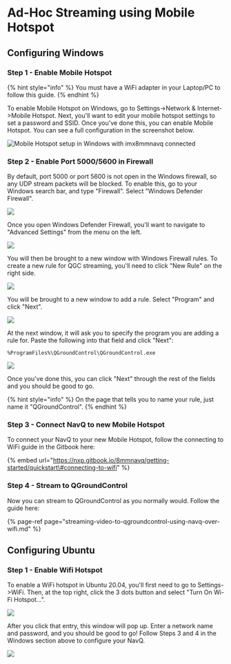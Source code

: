 # Ad-Hoc Streaming using Mobile Hotspot

## Configuring Windows

### Step 1 - Enable Mobile Hotspot

{% hint style="info" %}
You must have a WiFi adapter in your Laptop/PC to follow this guide.
{% endhint %}

To enable Mobile Hotspot on Windows, go to Settings-&gt;Network & Internet-&gt;Mobile Hotspot. Next, you'll want to edit your mobile hotspot settings to set a password and SSID. Once you've done this, you can enable Mobile Hotspot. You can see a full configuration in the screenshot below.

![Mobile Hotspot setup in Windows with imx8mmnavq connected](../../.gitbook/assets/image%20%2855%29.png)

### Step 2 - Enable Port 5000/5600 in Firewall

By default, port 5000 or port 5600 is not open in the Windows firewall, so any UDP stream packets will be blocked. To enable this, go to your Windows search bar, and type "Firewall". Select "Windows Defender Firewall".

![](../../.gitbook/assets/image%20%2850%29.png)

Once you open Windows Defender Firewall, you'll want to navigate to "Advanced Settings" from the menu on the left.

![](../../.gitbook/assets/image%20%2854%29.png)

You will then be brought to a new window with Windows Firewall rules. To create a new rule for QGC streaming, you'll need to click "New Rule" on the right side.

![](../../.gitbook/assets/image%20%2848%29.png)

You will be brought to a new window to add a rule. Select "Program" and click "Next".

![](../../.gitbook/assets/image%20%2853%29.png)

At the next window, it will ask you to specify the program you are adding a rule for. Paste the following into that field and click "Next":

```text
%ProgramFiles%\QGroundControl\QGroundControl.exe
```

![](../../.gitbook/assets/image%20%2852%29.png)

Once you've done this, you can click "Next" through the rest of the fields and you should be good to go.

{% hint style="info" %}
On the page that tells you to name your rule, just name it "QGroundControl".
{% endhint %}

### Step 3 - Connect NavQ to new Mobile Hotspot

To connect your NavQ to your new Mobile Hotspot, follow the connecting to WiFi guide in the Gitbook here:

{% embed url="https://nxp.gitbook.io/8mmnavq/getting-started/quickstart\#connecting-to-wifi" %}

### Step 4 - Stream to QGroundControl

Now you can stream to QGroundControl as you normally would. Follow the guide here:

{% page-ref page="streaming-video-to-qgroundcontrol-using-navq-over-wifi.md" %}

## Configuring Ubuntu

### Step 1 - Enable Wifi Hotspot

To enable a WiFi hotspot in Ubuntu 20.04, you'll first need to go to Settings-&gt;WiFi. Then, at the top right, click the 3 dots button and select "Turn On Wi-Fi Hotspot...".

![](../../.gitbook/assets/inkedturnon_li.jpg)

After you click that entry, this window will pop up. Enter a network name and password, and you should be good to go! Follow Steps 3 and 4 in the Windows section above to configure your NavQ.

![](../../.gitbook/assets/inkedwifihotspot_li.jpg)

